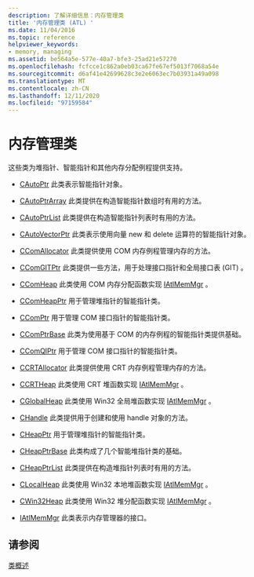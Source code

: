 ```yaml
---
description: 了解详细信息：内存管理类
title: '内存管理类 (ATL) '
ms.date: 11/04/2016
ms.topic: reference
helpviewer_keywords:
- memory, managing
ms.assetid: be564a5e-577e-40a7-bfe3-25ad21e57270
ms.openlocfilehash: fcfcce1c862a0eb03ca67fe67ef5013f7068a54e
ms.sourcegitcommit: d6af41e42699628c3e2e6063ec7b03931a49a098
ms.translationtype: MT
ms.contentlocale: zh-CN
ms.lasthandoff: 12/11/2020
ms.locfileid: "97159584"
---
```

# <a name="memory-management-classes"></a>内存管理类

这些类为堆指针、智能指针和其他内存分配例程提供支持。

- [CAutoPtr](../atl/reference/cautoptr-class.md) 此类表示智能指针对象。

- [CAutoPtrArray](../atl/reference/cautoptrarray-class.md) 此类提供在构造智能指针数组时有用的方法。

- [CAutoPtrList](../atl/reference/cautoptrlist-class.md) 此类提供在构造智能指针列表时有用的方法。

- [CAutoVectorPtr](../atl/reference/cautovectorptr-class.md) 此类表示使用向量 new 和 delete 运算符的智能指针对象。

- [CComAllocator](../atl/reference/ccomallocator-class.md) 此类提供使用 COM 内存例程管理内存的方法。

- [CComGITPtr](../atl/reference/ccomgitptr-class.md) 此类提供一些方法，用于处理接口指针和全局接口表 (GIT) 。

- [CComHeap](../atl/reference/ccomheap-class.md) 此类使用 COM 内存分配函数实现 [IAtlMemMgr](../atl/reference/iatlmemmgr-class.md) 。

- [CComHeapPtr](../atl/reference/ccomheapptr-class.md) 用于管理堆指针的智能指针类。

- [CComPtr](../atl/reference/ccomptr-class.md) 用于管理 COM 接口指针的智能指针类。

- [CComPtrBase](../atl/reference/ccomptrbase-class.md) 此类为使用基于 COM 的内存例程的智能指针类提供基础。

- [CComQIPtr](../atl/reference/ccomqiptr-class.md) 用于管理 COM 接口指针的智能指针类。

- [CCRTAllocator](../atl/reference/ccrtallocator-class.md) 此类提供使用 CRT 内存例程管理内存的方法。

- [CCRTHeap](../atl/reference/ccrtheap-class.md) 此类使用 CRT 堆函数实现 [IAtlMemMgr](../atl/reference/iatlmemmgr-class.md) 。

- [CGlobalHeap](../atl/reference/cglobalheap-class.md) 此类使用 Win32 全局堆函数实现 [IAtlMemMgr](../atl/reference/iatlmemmgr-class.md) 。

- [CHandle](../atl/reference/chandle-class.md) 此类提供用于创建和使用 handle 对象的方法。

- [CHeapPtr](../atl/reference/cheapptr-class.md) 用于管理堆指针的智能指针类。

- [CHeapPtrBase](../atl/reference/cheapptrbase-class.md) 此类构成了几个智能堆指针类的基础。

- [CHeapPtrList](../atl/reference/cheapptrlist-class.md) 此类提供在构造堆指针列表时有用的方法。

- [CLocalHeap](../atl/reference/clocalheap-class.md) 此类使用 Win32 本地堆函数实现 [IAtlMemMgr](../atl/reference/iatlmemmgr-class.md) 。

- [CWin32Heap](../atl/reference/cwin32heap-class.md) 此类使用 Win32 堆分配函数实现 [IAtlMemMgr](../atl/reference/iatlmemmgr-class.md) 。

- [IAtlMemMgr](../atl/reference/iatlmemmgr-class.md) 此类表示内存管理器的接口。

## <a name="see-also"></a>请参阅

[类概述](../atl/atl-class-overview.md)
